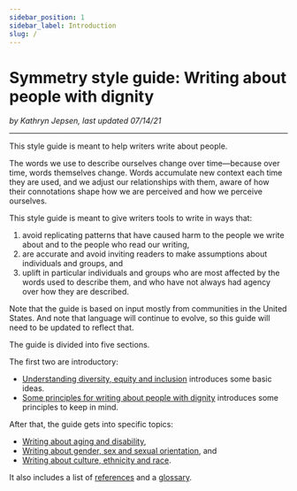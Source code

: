```yaml
---
sidebar_position: 1
sidebar_label: Introduction
slug: /
---
```


# Symmetry style guide: Writing about people with dignity

*by Kathryn Jepsen, last updated 07/14/21*

---

This style guide is meant to help writers write about people.
 
The words we use to describe ourselves change over time&mdash;because over time, words themselves change. Words accumulate new context each time they are used, and we adjust our relationships with them, aware of how their connotations shape how we are perceived and how we perceive ourselves.

This style guide is meant to give writers tools to write in ways that:  
1. avoid replicating patterns that have caused harm to the people we write about and to the people who read our writing,  
2. are accurate and avoid inviting readers to make assumptions about individuals and groups, and  
3. uplift in particular individuals and groups who are most affected by the words used to describe them, and who have not always had agency over how they are described. 
 
Note that the guide is based on input mostly from communities in the United States. And note that language will continue to evolve, so this guide will need to be updated to reflect that. 
 
The guide is divided into five sections.  

The first two are introductory:  

- [Understanding diversity, equity and inclusion](https://symmetry-mag.github.io/style-guide/understanding-diversity-equity-and-inclusion) introduces some basic ideas.
- [Some principles for writing about people with dignity](https://symmetry-mag.github.io/style-guide/writing-about-people-with-dignity) introduces some principles to keep in mind.

After that, the guide gets into specific topics:

- [Writing about aging and disability](https://symmetry-mag.github.io/style-guide/writing-about-aging-and-disability),
- [Writing about gender, sex and sexual orientation](https://symmetry-mag.github.io/style-guide/writing-about-gender-sex-and-sexual-orientation), and
- [Writing about culture, ethnicity and race](https://symmetry-mag.github.io/style-guide/writing-about-culture-ethnicity-and-race).

It also includes a list of [references](https://symmetry-mag.github.io/style-guide/references) and a [glossary](https://symmetry-mag.github.io/style-guide/glossary).



